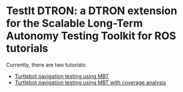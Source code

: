 TestIt DTRON: a DTRON extension for the Scalable Long-Term Autonomy Testing Toolkit for ROS tutorials
=====================================================================================================

Currently, there are two tutorials:
- [Turtlebot navigation testing using MBT](turtlebot_stage)
- [Turtlebot navigation testing using MBT with coverage analysis](turtlebot_coverage)

